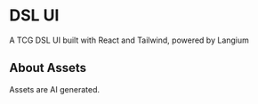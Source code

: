 # DSL UI
A TCG DSL UI built with React and Tailwind, powered by Langium

## About Assets
Assets are AI generated.

